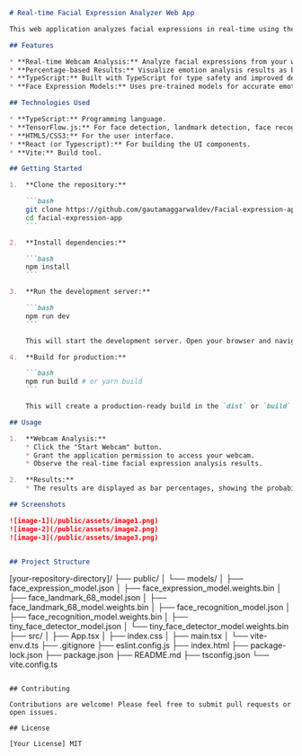 ```markdown
# Real-time Facial Expression Analyzer Web App

This web application analyzes facial expressions in real-time using the device camera and displays the results as bar percentages for each detected emotion. It utilizes pre-trained face expression models and is built with TypeScript for a robust and maintainable codebase.

## Features

* **Real-time Webcam Analysis:** Analyze facial expressions from your webcam.
* **Percentage-based Results:** Visualize emotion analysis results as bar percentages.
* **TypeScript:** Built with TypeScript for type safety and improved development experience.
* **Face Expression Models:** Uses pre-trained models for accurate emotion detection.

## Technologies Used

* **TypeScript:** Programming language.
* **TensorFlow.js:** For face detection, landmark detection, face recognition, and expression recognition.
* **HTML5/CSS3:** For the user interface.
* **React (or Typescript):** For building the UI components.
* **Vite:** Build tool.

## Getting Started

1.  **Clone the repository:**

    ```bash
    git clone https://github.com/gautamaggarwaldev/Facial-expression-app.git
    cd facial-expression-app
    ```

2.  **Install dependencies:**

    ```bash
    npm install
    ```

3.  **Run the development server:**

    ```bash
    npm run dev
    ```

    This will start the development server. Open your browser and navigate to `http://localhost:[port]` (usually 5173).

4.  **Build for production:**

    ```bash
    npm run build # or yarn build
    ```

    This will create a production-ready build in the `dist` or `build` folder.

## Usage

1.  **Webcam Analysis:**
    * Click the "Start Webcam" button.
    * Grant the application permission to access your webcam.
    * Observe the real-time facial expression analysis results.

2.  **Results:**
    * The results are displayed as bar percentages, showing the probability of each detected emotion (e.g., happy, sad, angry, neutral, etc.).

## Screenshots

![image-1](/public/assets/image1.png)
![image-2](/public/assets/image2.png)
![image-3](/public/assets/image3.png)


## Project Structure

```
[your-repository-directory]/
├── public/
│   └── models/
│       ├── face_expression_model.json
│       ├── face_expression_model.weights.bin
│       ├── face_landmark_68_model.json
│       ├── face_landmark_68_model.weights.bin
│       ├── face_recognition_model.json
│       ├── face_recognition_model.weights.bin
│       ├── tiny_face_detector_model.json
│       └── tiny_face_detector_model.weights.bin
├── src/
│   ├── App.tsx
│   ├── index.css
│   ├── main.tsx
│   └── vite-env.d.ts
├── .gitignore
├── eslint.config.js
├── index.html
├── package-lock.json
├── package.json
├── README.md
├── tsconfig.json
└── vite.config.ts
```

## Contributing

Contributions are welcome! Please feel free to submit pull requests or open issues.

## License

[Your License] MIT

